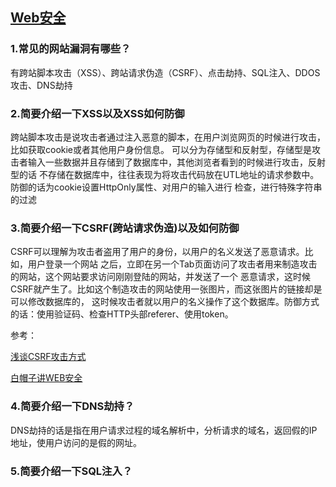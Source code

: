 ## [Web安全]()
### 1.常见的网站漏洞有哪些？
有跨站脚本攻击（XSS）、跨站请求伪造（CSRF）、点击劫持、SQL注入、DDOS攻击、DNS劫持

### 2.简要介绍一下XSS以及XSS如何防御
跨站脚本攻击是说攻击者通过注入恶意的脚本，在用户浏览网页的时候进行攻击，比如获取cookie或者其他用户身份信息。
可以分为存储型和反射型，存储型是攻击者输入一些数据并且存储到了数据库中，其他浏览者看到的时候进行攻击，反射型的话
不存储在数据库中，往往表现为将攻击代码放在UTL地址的请求参数中。防御的话为cookie设置HttpOnly属性、对用户的输入进行
检查，进行特殊字符串的过滤

### 3.简要介绍一下CSRF(跨站请求伪造)以及如何防御
CSRF可以理解为攻击者盗用了用户的身份，以用户的名义发送了恶意请求。比如，用户登录一个网站
之后，立即在另一个Tab页面访问了攻击者用来制造攻击的网站，这个网站要求访问刚刚登陆的网站，并发送了一个
恶意请求，这时候CSRF就产生了。比如这个制造攻击的网站使用一张图片，而这张图片的链接却是可以修改数据库的，
这时候攻击者就以用户的名义操作了这个数据库。防御方式的话：使用验证码、检查HTTP头部referer、使用token。

参考：

[浅谈CSRF攻击方式](http://www.cnblogs.com/hyddd/archive/2009/04/09/1432744.html)

[白帽子讲WEB安全](https://book.douban.com/subject/10546925/)


### 4.简要介绍一下DNS劫持？
DNS劫持的话是指在用户请求过程的域名解析中，分析请求的域名，返回假的IP地址，使用户访问的是假的网址。

### 5.简要介绍一下SQL注入？
